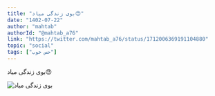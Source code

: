 ```yaml
---
title: "بوی زندگی میاد😍"
date: "1402-07-22"
author: "mahtab"
authorId: "@mahtab_a76"
link: "https://twitter.com/mahtab_a76/status/1712006369191104880"
topic: "social"
tags: ["حس خوب"]
---
```


بوی زندگی میاد😍

![بوی زندگی میاد](/posts/social/booye-zendegi-miyad.jpg)

